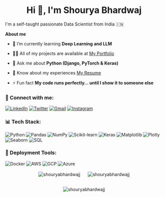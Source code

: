 <p><h1 align="center">Hi 👋, I'm Shourya Bhardwaj</h1></p>

I'm a self-taught passionate Data Scientist from India 🇮🇳

**About me**
- 🌱 I’m currently learning **Deep Learning and LLM**

- 👨‍💻 All of my projects are available at [My Portfolio](https://github.com/Shouryabhardwajj)
- 💬 Ask me about **Python (Django, PyTorch & Keras)**

- 📄 Know about my experiences [My Resume](https://drive.google.com/file/d/1U1Dk-zOBUWj8SwNZUdpdzGrpwUDXFp1W/view?usp=sharing)
- ⚡ Fun fact **My code runs perfectly… until I show it to someone else**

<h3 align="left">📲 Connect with me:</h3>
<div align="left">
  <a href="https://www.linkedin.com/in/shouryabhardwajj/"><img alt="LinkedIn" src="https://img.shields.io/badge/linkedin-%230077B5.svg?style=for-the-badge&logo=linkedin&logoColor=white"/></a>
  <a href="https://twitter.com/shourya29621872" target="_blank"><img alt="Twitter" src="https://img.shields.io/badge/Twitter-000000?style=for-the-badge&logo=x&logoColor=white"/></a>
  <a href="mailto:shouryabhardwaj19@gmail.com"><img alt="Gmail" src="https://img.shields.io/badge/Gmail-D14836?style=for-the-badge&logo=gmail&logoColor=white"/></a>
  <a href="https://www.instagram.com/shourya_bhardwajj"><img alt="Instagram" src="https://img.shields.io/badge/Instagram-E4405F?style=for-the-badge&logo=instagram&logoColor=white"/></a>
</div>

<div>
  <h3 align="left">📊 Tech Stack:</h3>
  <div align="left">
    <img alt="Python" src="https://img.shields.io/badge/python-%2314354C.svg?style=for-the-badge&logo=python&logoColor=white"/>
    <img alt="Pandas" src="https://img.shields.io/badge/pandas-%23150458.svg?style=for-the-badge&logo=pandas&logoColor=white"/>
    <img alt="NumPy" src="https://img.shields.io/badge/numpy-%23013243.svg?style=for-the-badge&logo=numpy&logoColor=white"/>
    <img alt="Scikit-learn" src="https://img.shields.io/badge/scikit--learn-%23F7931E.svg?style=for-the-badge&logo=scikit-learn&logoColor=white"/>
    <img alt="Keras" src="https://img.shields.io/badge/Keras-%23D00000.svg?style=for-the-badge&logo=keras&logoColor=white"/>
    <img alt="Matplotlib" src="https://img.shields.io/badge/Matplotlib-%230C479C.svg?style=for-the-badge&logo=matplotlib&logoColor=white"/>
    <img alt="Plotly" src="https://img.shields.io/badge/Plotly-%233F4F75.svg?style=for-the-badge&logo=plotly&logoColor=white"/>
    <img alt="Seaborn" src="https://img.shields.io/badge/Seaborn-3776AB?style=for-the-badge&logo=python&logoColor=white"/>
    <img alt="SQL" src="https://img.shields.io/badge/SQL-336791?style=for-the-badge&logo=postgresql&logoColor=white"/>
  </div>


  </div>

  <h3 align="left">🚀 Deployment Tools:</h3>
  <div align="left">
    <img alt="Docker" src="https://img.shields.io/badge/Docker-2496ED?style=for-the-badge&logo=docker&logoColor=white"/>
    <img alt="AWS" src="https://img.shields.io/badge/AWS-%23FF9900.svg?style=for-the-badge&logo=amazon-aws&logoColor=white"/>
    <img alt="GCP" src="https://img.shields.io/badge/Google%20Cloud-%234285F4.svg?style=for-the-badge&logo=google-cloud&logoColor=white"/>
    <img alt="Azure" src="https://img.shields.io/badge/Microsoft%20Azure-0078D4?style=for-the-badge&logo=microsoft-azure&logoColor=white"/>

 </div>



<br>
<div align="center">
  <img src="https://github-readme-stats.vercel.app/api?username=shouryabhardwajj&show_icons=true&locale=en" alt="shouryabhardwajj" style="margin-right: 20px;" />
  <img src="https://github-readme-stats.vercel.app/api/top-langs?username=shouryabhardwajj&show_icons=true&locale=en&layout=compact" alt="shouryabhardwajj" />
</div>
<br>
<p align="center">
  <img src="https://github-readme-streak-stats.herokuapp.com/?user=shouryabhardwajj&" alt="shouryabhardwajj" />
</p>


